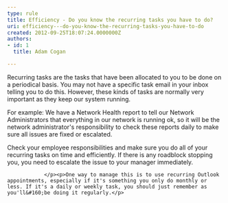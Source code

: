 ```yaml
---
type: rule
title: Efficiency - Do you know the recurring tasks you have to do?
uri: efficiency---do-you-know-the-recurring-tasks-you-have-to-do
created: 2012-09-25T18:07:24.0000000Z
authors:
- id: 1
  title: Adam Cogan

---
```




<span class='intro'> <p>​​Recurring tasks are the tasks that have been allocated to you to be done on a periodical basis. You may not have a specific task email in your inbox telling you to do this. However, these kinds of tasks are normally very important as they keep our system running.&#160;<br></p><p>For example&#58; We have a&#160;Network Health report to tell our Network Administrators that everything in our network is running ok, so it will be the network administrator's responsibility to check these reports daily to make sure all issues are fixed or escalated.</p> </span>

<p>
                    Check your employee responsibilities and make sure you do all of your recurring tasks on time and efficiently. 
                    If there is any roadblock stopping you, you need to escalate the issue to your manager immediately. 

                </p><p>One way to manage this is to use recurring Outlook appointments, especially i​f it's something you only do monthly or less. If it's a daily or weekly task, you should just remember as you'll&#160;be doing it regularly.</p>


